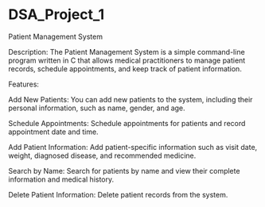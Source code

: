 # DSA_Project_1
Patient Management System

Description:
The Patient Management System is a simple command-line program written in C that allows medical practitioners to manage patient records, schedule appointments, and keep track of patient information.

Features:

Add New Patients: You can add new patients to the system, including their personal information, such as name, gender, and age.

Schedule Appointments: Schedule appointments for patients and record appointment date and time.

Add Patient Information: Add patient-specific information such as visit date, weight, diagnosed disease, and recommended medicine.

Search by Name: Search for patients by name and view their complete information and medical history.

Delete Patient Information: Delete patient records from the system.
